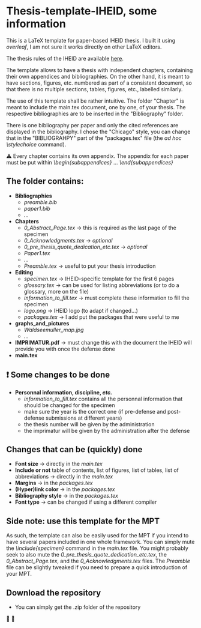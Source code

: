 # Thesis-template-IHEID, some information
This is a LaTeX template for paper-based IHEID thesis. I built it using *overleaf*, I am not sure it works directly on other LaTeX editors.

The thesis rules of the IHEID are available [here](https://www.graduateinstitute.ch/sites/internet/files/2019-07/PhD_Thesis_Instruction_final_deposit.pdf). 

The template allows to have a thesis with independent chapters, containing their own appendices and bibliographies. On the other hand, it is meant to have sections, figures, etc. numbered as part of a consistent document, so  that there is no multiple sections, tables, figures, etc., labelled similarly. 

The use of this template shall be rather intuitive. The folder "Chapter" is meant to include the main.tex document, one by one, of your thesis. The respective bibliographies are to be inserted in the "Bibliography" folder.

There is one bibliography per paper and only the cited references are displayed in the bibliography. I chose the "Chicago" style, you can change that in the "BIBLIOGRAHPY" part of the "packages.tex" file (the *ad hoc* *\stylechoice* command).

:warning:          Every chapter contains its own appendix. The appendix for each paper must be put within *\begin{subappendices}* ... *\end{subappendices}*

## The folder contains:
 
 - **Bibliographies**
     - *preamble.bib*
     - *paper1.bib*
     - *...*
 - **Chapters**
     - *0_Abstract_Page.tex*    &rarr;   this is required as the last page of the specimen
     - *0_Acknowledgments.tex*   &rarr;   *optional*
     - *0_pre_thesis_quote_dedication_etc.tex*    &rarr;   *optional*
     - *Paper1.tex*
     - *...*
     - *Preamble.tex*      &rarr; useful to put your thesis introduction
- **Editing**
     - *specimen.tex*    &rarr; IHEID-specific template for the first 6 pages
     - *glossary.tex*    &rarr; can be used for listing abbreviations (or to do a glossary, more on the file) 
     - *information_to_fill.tex*   &rarr;  must complete these information to fill the specimen
     - *logo.png*        &rarr; IHEID logo (to adapt if changed...)
     - *packages.tex*    &rarr; I add put the packages that were useful to me
- **graphs_and_pictures**
     - *Waldseemuller_map.jpg*
     - *...*
- **IMPRIMATUR.pdf**    &rarr;   must change this with the document the IHEID will provide you with once the defense done
- **main.tex** 
 
 
 ## :exclamation: Some changes to be done
 
- **Personnal information, discipline, *etc.*** 
   - *information_to_fill.tex* contains all the personnal information that should be changed for the specimen 
   - make sure the year is the correct one (if pre-defense and post-defense submissions at different years)
   - the thesis number will be given by the administration
   - the imprimatur will be given by the administration after the defense
 
 ## Changes that can be (quickly) done 

- **Font size**  &rarr;   directly in the *main.tex*
- **Include or not** table of contents, list of figures, list of tables, list of abbreviations    &rarr;   directly in the *main.tex* 
- **Margins**   &rarr;    in the *packages.tex*
- **(Hyper)link color**   &rarr;    in the *packages.tex*
- **Bibliography style**    &rarr;   in the *packages.tex*
- **Font type** &rarr; can be changed if using a different compiler

## Side note: use this template for the MPT

As such, the template can also be easily used for the MPT if you intend to have several papers included in one whole framework. You can simply mute the *\include{specimen}* command in the *main.tex* file. You might probably seek to also mute the *0_pre_thesis_quote_dedication_etc.tex*, the *0_Abstract_Page.tex*, and the *0_Acknowledgments.tex* files. The *Preamble* file can be slightly tweaked if you need to prepare a quick introduction of your MPT.

## Download the repository

- You can simply get the .zip folder of the repository


:fried_shrimp:   :fried_shrimp:   



